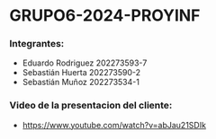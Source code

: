 # GRUPO6-2024-PROYINF
### Integrantes: 
- Eduardo Rodriguez 202273593-7
- Sebastián Huerta 202273590-2
- Sebastián Muñoz 202273534-1<br/>
### Video de la presentacion del cliente: 
- https://www.youtube.com/watch?v=abJau21SDIk
